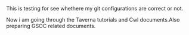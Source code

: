 This is testing for see whethere my git configurations are correct or not.


 Now i am going through the Taverna tutorials and Cwl documents.Also preparing GSOC related documents.
